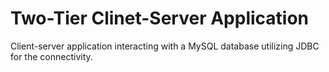 # Two-Tier Clinet-Server Application
 Client-server application interacting with a MySQL database utilizing JDBC for the connectivity. 
